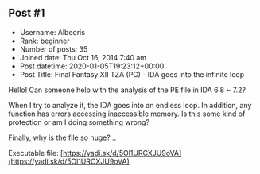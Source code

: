 ## Post #1
- Username: Albeoris
- Rank: beginner
- Number of posts: 35
- Joined date: Thu Oct 16, 2014 7:40 am
- Post datetime: 2020-01-05T19:23:12+00:00
- Post Title: Final Fantasy XII TZA (PC) - IDA goes into the infinite loop

Hello! Can someone help with the analysis of the PE file in IDA 6.8 ~ 7.2?

When I try to analyze it, the IDA goes into an endless loop.
In addition, any function has errors accessing inaccessible memory.
Is this some kind of protection or am I doing something wrong?

Finally, why is the file so huge? ..

Executable file:
[https://yadi.sk/d/5Ol1URCXJU9oVA](https://yadi.sk/d/5Ol1URCXJU9oVA)
